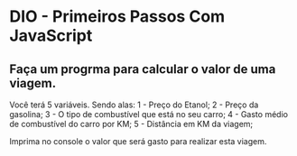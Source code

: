 # DIO - Primeiros Passos Com JavaScript

## Faça um progrma para calcular o valor de uma viagem.

Você terá 5 variáveis. Sendo alas:
1 - Preço do Etanol;
2 - Preço da gasolina;
3 - O tipo de combustível que está no seu carro;
4 - Gasto médio de combustível do carro por KM;
5 - Distância em KM da viagem;

Imprima no console o valor que será gasto para realizar esta viagem.